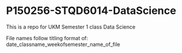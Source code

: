 # P150256-STQD6014-DataScience
This is a repo for UKM Semester 1 class Data Science

File names follow titling format of:
date_classname_weekofsemester_name_of_file
